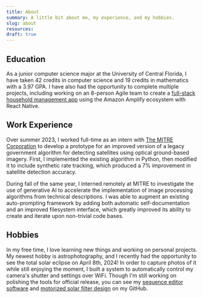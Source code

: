 ```yaml
---
title: About
summary: A little bit about me, my experience, and my hobbies.
slug: about
resources:
draft: true
---
```


## Education

As a junior computer science major at the University of Central Florida, I have taken 42 credits in computer science and 19 credits in mathematics with a 3.97 GPA. I have also had the opportunity to complete multiple projects, including working on an 8-person Agile team to create a [full-stack household management app](https://github.com/carlos-jmh/large-project/tree/mobile-main) using the Amazon Amplify ecosystem with React Native.

## Work Experience

Over summer 2023, I worked full-time as an intern with [The MITRE Corporation](https://www.mitre.org/) to develop a prototype for an improved version of a legacy government algorithm for detecting satellites using optical ground-based imagery. First, I implemented the existing algorithm in Python, then modified it to include synthetic rate tracking, which produced a 7% improvement in satellite detection accuracy.

During fall of the same year, I interned remotely at MITRE to investigate the use of generative AI to accelerate the implementation of image processing algorithms from technical descriptions. I was able to augment an existing auto-prompting framework by adding both automatic self-documentation and an improved filesystem interface, which greatly improved its ability to create and iterate upon non-trivial code bases.

## Hobbies

In my free time, I love learning new things and working on personal projects. My newest hobby is astrophotography, and I recently had the opportunity to see the total solar eclipse on April 8th, 2024! In order to capture photos of it while still enjoying the moment, I built a system to automatically control my camera's shutter and settings over WiFi. Though I'm still working on polishing the tools for official release, you can see my [sequence editor software](https://github.com/evoth/sequent) and [motorized solar filter design](https://github.com/evoth/motorized-solar-filter) on my GitHub.